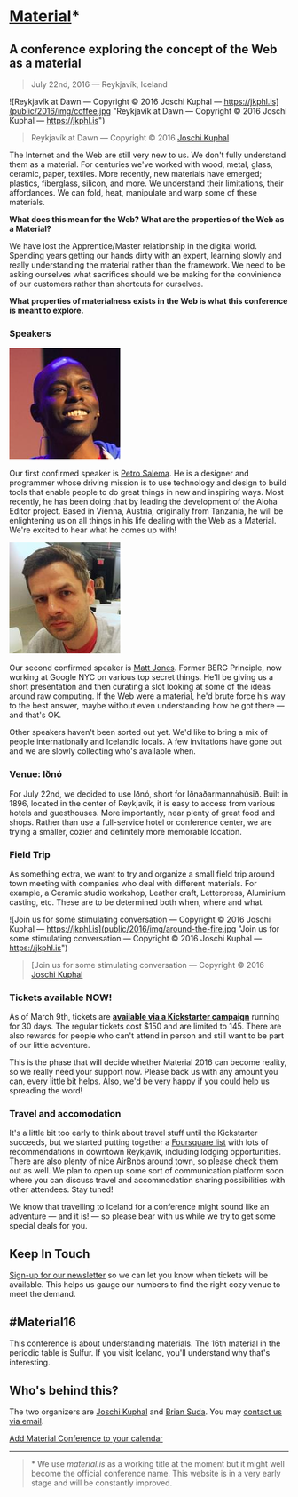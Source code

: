 # [Material](https://web.material.is)*
## A conference exploring the concept of the Web as a material

> July 22nd, 2016 — Reykjavík, Iceland

![Reykjavík at Dawn — Copyright © 2016 Joschi Kuphal — https://jkphl.is](public/2016/img/coffee.jpg "Reykjavík at Dawn — Copyright © 2016 Joschi Kuphal — https://jkphl.is")
> Reykjavík at Dawn — Copyright © 2016 [Joschi Kuphal](https://jkphl.is)

The Internet and the Web are still very new to us. We don't fully understand them as a material. For centuries we've worked with wood, metal, glass, ceramic, paper, textiles. More recently, new materials have emerged; plastics, fiberglass, silicon, and more. We understand their limitations, their affordances. We can fold, heat, manipulate and warp some of these materials.

**What does this mean for the Web? What are the properties of the Web as a Material?**

We have lost the Apprentice/Master relationship in the digital world. Spending years getting our hands dirty with an expert, learning slowly and really understanding the material rather than the framework. We need to be asking ourselves what sacrifices should we be making for the convinience of our customers rather than shortcuts for ourselves.

**What properties of materialness exists in the Web is what this conference is meant to explore.**


### Speakers

![Petro Salema "Petro Salema"](public/2016/img/petro.jpg)

Our first confirmed speaker is [Petro Salema](http://www.petrosalema.com/). He is a designer and programmer whose driving mission is to use technology and design to build tools that enable people to do great things in new and inspiring ways. Most recently, he has been doing that by leading the development of the Aloha Editor project. Based in Vienna, Austria, originally from Tanzania, he will be enlightening us on all things in his life dealing with the Web as a Material. We're excited to hear what he comes up with!

![Matt Jones "Matt Jones"](public/2016/img/matt-jones.jpg)

Our second confirmed speaker is [Matt Jones](http://moleitau.com/). Former BERG Principle, now working at Google NYC on various top secret things. He'll be giving us a short presentation and then curating a slot looking at some of the ideas around raw computing. If the Web were a material, he'd brute force his way to the best answer, maybe without even understanding how he got there — and that's OK.

Other speakers haven't been sorted out yet. We'd like to bring a mix of people internationally and Icelandic locals. A few invitations have gone out and we are slowly collecting who's available when.

### Venue: Iðnó
For July 22nd, we decided to use Iðnó, short for Iðnaðarmannahúsið. Built in 1896, located in the center of Reykjavík, it is easy to access from various hotels and guesthouses. More importantly, near plenty of great food and shops. Rather than use a full-service hotel or conference center, we are trying a smaller, cozier and definitely more memorable location.

### Field Trip
As something extra, we want to try and organize a small field trip around town meeting with companies who deal with different materials. For example, a Ceramic studio workshop, Leather craft, Letterpress, Aluminium casting, etc. These are to be determined both when, where and what.

![Join us for some stimulating conversation — Copyright © 2016 Joschi Kuphal — https://jkphl.is](public/2016/img/around-the-fire.jpg "Join us for some stimulating conversation — Copyright © 2016 Joschi Kuphal — https://jkphl.is")
> [Join us for some stimulating conversation — Copyright © 2016 [Joschi Kuphal](https://jkphl.is)

### Tickets available NOW!
As of March 9th, tickets are **[available via a Kickstarter campaign](https://www.kickstarter.com/projects/material16/material-conference-2016)** running for 30 days. The regular tickets cost $150 and are limited to 145. There are also rewards for people who can't attend in person and still want to be part of our little adventure.

This is the phase that will decide whether Material 2016 can become reality, so we really need your support now. Please back us with any amount you can, every little bit helps. Also, we'd be very happy if you could help us spreading the word!

### Travel and accomodation
It's a little bit too early to think about travel stuff until the Kickstarter succeeds, but we started putting together a [Foursquare list](https://foursquare.com/jkphl/list/material-2016) with lots of recommendations in downtown Reykjavík, including lodging opportunities. There are also plenty of nice [AirBnbs](https://www.airbnb.de/s/Reykjavík) around town, so please check them out as well. We plan to open up some sort of communication platform soon where you can discuss travel and accommodation sharing possibilities with other attendees. Stay tuned!

We know that travelling to Iceland for a conference might sound like an adventure — and it is! — so please bear with us while we try to get some special deals for you.

## Keep In Touch
[Sign-up for our newsletter](https://material.us12.list-manage.com/subscribe?u=47afb33257f1e65f442e8f176&id=c291cb4ea6) so we can let you know when tickets will be available. This helps us gauge our numbers to find the right cozy venue to meet the demand.

## #Material16
This conference is about understanding materials. The 16th material in the periodic table is Sulfur. If you visit Iceland, you'll understand why that's interesting.

## Who's behind this?
The two organizers are [Joschi Kuphal](https://jkphl.is) and [Brian Suda](http://suda.co.uk). You may [contact us via email](mailto:info@material.is).

[Add Material Conference to your calendar](public/assets/material16.ics)
___

> \* We use *material.is* as a working title at the moment but it might well become the official conference name. This website is in a very early stage and will be constantly improved.
